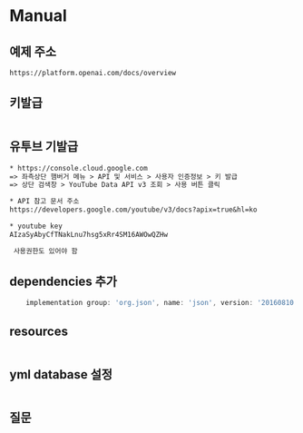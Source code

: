 # Manual

## 예제 주소
```url
https://platform.openai.com/docs/overview
```

## 키발급
```txt

```

##  유투브 기발급
```txt
* https://console.cloud.google.com
=> 좌측상단 햄버거 메뉴 > API 및 서비스 > 사용자 인증정보 > 키 발급
=> 상단 검색창 > YouTube Data API v3 조회 > 사용 버튼 클릭

* API 참고 문서 주소
https://developers.google.com/youtube/v3/docs?apix=true&hl=ko

* youtube key
AIzaSyAbyCfTNakLnu7hsg5xRr4SM16AWOwQZHw

 사용권한도 있어야 함

```

## dependencies 추가
```gradle
	implementation group: 'org.json', name: 'json', version: '20160810'
```



## resources
```resource

```

## yml database 설정
```yaml

```

## 질문
```txt

```